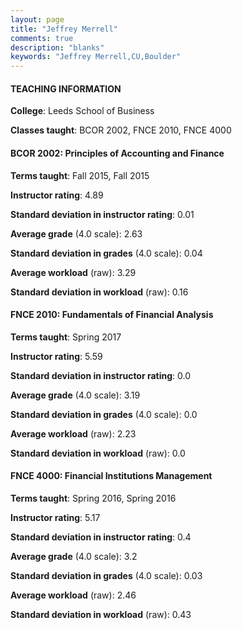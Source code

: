 ```yaml
---
layout: page
title: "Jeffrey Merrell" 
comments: true
description: "blanks"
keywords: "Jeffrey Merrell,CU,Boulder"
---
```

<head>
<script src="https://ajax.googleapis.com/ajax/libs/jquery/2.1.3/jquery.min.js"></script>
<script src="https://dl.dropboxusercontent.com/s/pc42nxpaw1ea4o9/highcharts.js?dl=0"></script>
<!-- <script src="../assets/js/highcharts.js"></script> -->
<style type="text/css">@font-face {
	font-family: "Bebas Neue";
	src: url(https://www.filehosting.org/file/details/544349/BebasNeue Regular.otf) format("opentype");
	}
	h1.Bebas { 
		font-family: "Bebas Neue", Verdana, Tahoma;
	}
</style>
</head>
	   
#### TEACHING INFORMATION

**College**: Leeds School of Business

**Classes taught**: BCOR 2002, FNCE 2010, FNCE 4000

#### BCOR 2002: Principles of Accounting and Finance

**Terms taught**: Fall 2015, Fall 2015

**Instructor rating**: 4.89

**Standard deviation in instructor rating**: 0.01

**Average grade** (4.0 scale): 2.63

**Standard deviation in grades** (4.0 scale): 0.04

**Average workload** (raw): 3.29

**Standard deviation in workload** (raw): 0.16

#### FNCE 2010: Fundamentals of Financial Analysis

**Terms taught**: Spring 2017

**Instructor rating**: 5.59

**Standard deviation in instructor rating**: 0.0

**Average grade** (4.0 scale): 3.19

**Standard deviation in grades** (4.0 scale): 0.0

**Average workload** (raw): 2.23

**Standard deviation in workload** (raw): 0.0

#### FNCE 4000: Financial Institutions Management

**Terms taught**: Spring 2016, Spring 2016

**Instructor rating**: 5.17

**Standard deviation in instructor rating**: 0.4

**Average grade** (4.0 scale): 3.2

**Standard deviation in grades** (4.0 scale): 0.03

**Average workload** (raw): 2.46

**Standard deviation in workload** (raw): 0.43

